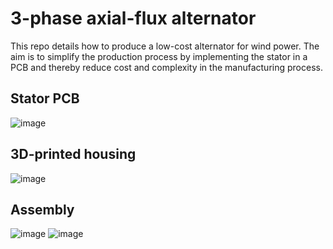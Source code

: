 # 3-phase axial-flux alternator
This repo details how to produce a low-cost alternator for wind power. The aim is to simplify the production process by implementing the stator in a PCB and thereby reduce cost and complexity in the manufacturing process.

## Stator PCB
![image](https://github.com/Nelsonio/3-phase-axial-flux-alternator-/assets/138862710/a16d4b30-54da-46f1-8107-eb6a33933b93)

## 3D-printed housing
![image](https://github.com/Nelsonio/3-phase-axial-flux-alternator-/assets/138862710/f8ede565-42d7-4efa-ad2c-88d461ae1a1b)

## Assembly
![image](https://github.com/Nelsonio/3-phase-axial-flux-alternator-/assets/138862710/39145761-da75-4d08-894e-2cbfde85677c)
![image](https://github.com/Nelsonio/3-phase-axial-flux-alternator-/assets/138862710/907eaa2f-ffbd-4c9c-bad2-6cc0f4122ed0)

